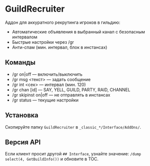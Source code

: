 # GuildRecruiter

Аддон для аккуратного рекрутинга игроков в гильдию:
- Автоматические объявления в выбранный канал с безопасным интервалом
- Быстрые настройки через /gr
- Анти-спам (мин. интервал, блок в инстансах)

## Команды
- /gr on|off — включить/выключить
- /gr msg <текст> — задать сообщение
- /gr int <сек> — интервал (мин. 120)
- /gr chan <TYPE> [id] — SAY, YELL, GUILD, PARTY, RAID, CHANNEL <id>
- /gr skipinst on|off — не отправлять в инстансах
- /gr status — текущие настройки

## Установка
Скопируйте папку `GuildRecruiter` в `_classic_*/Interface/AddOns/`.

## Версия API
Если клиент просит другой `## Interface`, узнайте значение:
`/dump select(4, GetBuildInfo())` и обновите в TOC.
